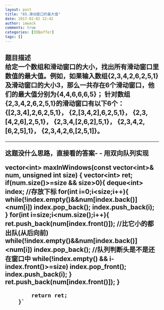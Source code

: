 ```yaml
---
layout: post
title: "65.滑动窗口的最大值"
date: 2017-02-02 12:42
author: imwack
comments: true
categories: [剑指offer]
tags: []
---
```

<h2 class="subject-item-title">题目描述


<div class="subject-describe">给定一个数组和滑动窗口的大小，找出所有滑动窗口里数值的最大值。例如，如果输入数组{2,3,4,2,6,2,5,1}及滑动窗口的大小3，那么一共存在6个滑动窗口，他们的最大值分别为{4,4,6,6,6,5}； 针对数组{2,3,4,2,6,2,5,1}的滑动窗口有以下6个： {[2,3,4],2,6,2,5,1}， {2,[3,4,2],6,2,5,1}， {2,3,[4,2,6],2,5,1}， {2,3,4,[2,6,2],5,1}， {2,3,4,2,[6,2,5],1}， {2,3,4,2,6,[2,5,1]}。</div>
<div class="subject-describe">

<hr />

这题没什么思路，直接看的答案- - 用双向队列实现</div>
      vector&lt;int&gt; maxInWindows(const vector&lt;int&gt;&amp; num, unsigned int size)
        {
            vector&lt;int&gt; ret;
            if(num.size()&gt;=size &amp;&amp; size&gt;0){
                deque&lt;int&gt; index;             //存放下标
                for(int i=0;i&lt;size;i++){
                    while(!index.empty()&amp;&amp;num[index.back()]&lt;num[i])
                        index.pop_back();
                    index.push_back(i);
                }
                for(int i=size;i&lt;num.size();i++){
                    ret.push_back(num[index.front()]);
                    //比它小的都出队(从后向前)
                    while(!index.empty()&amp;&amp;num[index.back()]&lt;num[i])
                        index.pop_back();
                    //队列判断头是不是还在窗口中
                    while(!index.empty() &amp;&amp; i-index.front()&gt;=size)
                        index.pop_front();
                    index.push_back(i);
                }
                ret.push_back(num[index.front()]);
            }
            
            return ret;
        }`

&nbsp;

</div>
